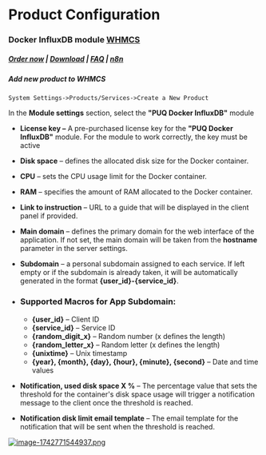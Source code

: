 # Product Configuration

### Docker InfluxDB module **[WHMCS](https://puqcloud.com/link.php?id=77)** 

#####  [Order now](https://puqcloud.com/whmcs-module-docker-influxdb.php) | [Download](https://download.puqcloud.com/WHMCS/servers/PUQ_WHMCS-Docker-InfluxDB/) | [FAQ](https://faq.puqcloud.com/) | [n8n](https://puqcloud.com/link.php?id=117)

##### Add new product to WHMCS

```
System Settings->Products/Services->Create a New Product
```

In the **Module settings** section, select the **"PUQ Docker InfluxDB"** module

- **License key –** A pre-purchased license key for the **"PUQ Docker InfluxDB"** module. For the module to work correctly, the key must be active
- **Disk space** – defines the allocated disk size for the Docker container.
- **CPU** – sets the CPU usage limit for the Docker container.
- **RAM** – specifies the amount of RAM allocated to the Docker container.
- **Link to instruction** – URL to a guide that will be displayed in the client panel if provided.
- **Main domain** – defines the primary domain for the web interface of the application. If not set, the main domain will be taken from the **hostname** parameter in the server settings.
- **Subdomain** – a personal subdomain assigned to each service. If left empty or if the subdomain is already taken, it will be automatically generated in the format **{user\_id}-{service\_id}**.
- ### Supported Macros for **App Subdomain**:
    
    
    - **{user\_id}** – Client ID
    - **{service\_id}** – Service ID
    - **{random\_digit\_x}** – Random number (x defines the length)
    - **{random\_letter\_x}** – Random letter (x defines the length)
    - **{unixtime}** – Unix timestamp
    - **{year}, {month}, {day}, {hour}, {minute}, {second}** – Date and time values <div><div></div></div>
- **Notification, used disk space X %** – The percentage value that sets the threshold for the container's disk space usage will trigger a notification message to the client once the threshold is reached.
- **Notification disk limit email template** – The email template for the notification that will be sent when the threshold is reached.

[![image-1742771544937.png](https://doc.puq.info/uploads/images/gallery/2025-03/scaled-1680-/image-1742771544937.png)](https://doc.puq.info/uploads/images/gallery/2025-03/image-1742771544937.png)